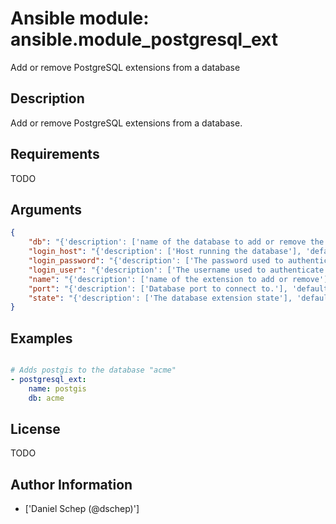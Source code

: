 # Ansible module: ansible.module_postgresql_ext


Add or remove PostgreSQL extensions from a database

## Description

Add or remove PostgreSQL extensions from a database.

## Requirements

TODO

## Arguments

``` json
{
    "db": "{'description': ['name of the database to add or remove the extension to/from'], 'required': True}",
    "login_host": "{'description': ['Host running the database'], 'default': 'localhost'}",
    "login_password": "{'description': ['The password used to authenticate with']}",
    "login_user": "{'description': ['The username used to authenticate with']}",
    "name": "{'description': ['name of the extension to add or remove'], 'required': True}",
    "port": "{'description': ['Database port to connect to.'], 'default': 5432}",
    "state": "{'description': ['The database extension state'], 'default': 'present', 'choices': ['present', 'absent']}",
}
```

## Examples


``` yaml

# Adds postgis to the database "acme"
- postgresql_ext:
    name: postgis
    db: acme

```

## License

TODO

## Author Information
  - ['Daniel Schep (@dschep)']
